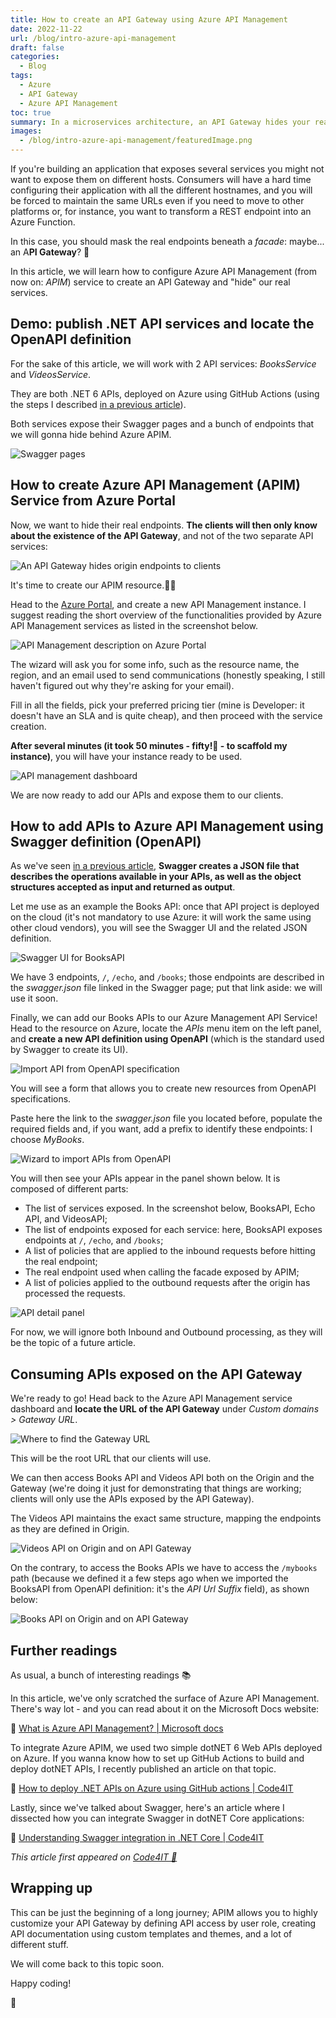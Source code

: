 ```yaml
---
title: How to create an API Gateway using Azure API Management
date: 2022-11-22
url: /blog/intro-azure-api-management
draft: false
categories:
  - Blog
tags:
  - Azure
  - API Gateway
  - Azure API Management
toc: true
summary: In a microservices architecture, an API Gateway hides your real endpoints. We will create one using Azure API Management
images:
  - /blog/intro-azure-api-management/featuredImage.png
---
```


If you're building an application that exposes several services you might not want to expose them on different hosts. Consumers will have a hard time configuring their application with all the different hostnames, and you will be forced to maintain the same URLs even if you need to move to other platforms or, for instance, you want to transform a REST endpoint into an Azure Function.

In this case, you should mask the real endpoints beneath a _facade_: maybe... an A**PI Gateway**? 🙂

In this article, we will learn how to configure Azure API Management (from now on: _APIM_) service to create an API Gateway and "hide" our real services.

## Demo: publish .NET API services and locate the OpenAPI definition

For the sake of this article, we will work with 2 API services: _BooksService_ and _VideosService_.

They are both .NET 6 APIs, deployed on Azure using GitHub Actions (using the steps I described [in a previous article](https://www.code4it.dev/blog/deploy-api-on-azure-with-github-action)).

Both services expose their Swagger pages and a bunch of endpoints that we will gonna hide behind Azure APIM.

![Swagger pages](./swagger_pages.png)

## How to create Azure API Management (APIM) Service from Azure Portal

Now, we want to hide their real endpoints. **The clients will then only know about the existence of the API Gateway**, and not of the two separate API services:

![An API Gateway hides origin endpoints to clients](./APIM_diagram.png)

It's time to create our APIM resource.👷‍♂️

Head to the [Azure Portal](https://portal.azure.com/), and create a new API Management instance. I suggest reading the short overview of the functionalities provided by Azure API Management services as listed in the screenshot below.

![API Management description on Azure Portal](./API_management_description.png)

The wizard will ask you for some info, such as the resource name, the region, and an email used to send communications (honestly speaking, I still haven't figured out why they're asking for your email).

Fill in all the fields, pick your preferred pricing tier (mine is Developer: it doesn't have an SLA and is quite cheap), and then proceed with the service creation.

**After several minutes (it took 50 minutes - fifty!💢 - to scaffold my instance)**, you will have your instance ready to be used.

![API management dashboard](./API_management_dashboard.png)

We are now ready to add our APIs and expose them to our clients.

## How to add APIs to Azure API Management using Swagger definition (OpenAPI)

As we've seen [in a previous article](https://www.code4it.dev/blog/swagger-integration), **Swagger creates a JSON file that describes the operations available in your APIs, as well as the object structures accepted as input and returned as output**.

Let me use as an example the Books API: once that API project is deployed on the cloud (it's not mandatory to use Azure: it will work the same using other cloud vendors), you will see the Swagger UI and the related JSON definition.

![Swagger UI for BooksAPI](./books_api_swagger.png)

We have 3 endpoints, `/`, `/echo`, and `/books`; those endpoints are described in the _swagger.json_ file linked in the Swagger page; put that link aside: we will use it soon.

Finally, we can add our Books APIs to our Azure Management API Service! Head to the resource on Azure, locate the _APIs_ menu item on the left panel, and **create a new API definition using OpenAPI** (which is the standard used by Swagger to create its UI).

![Import API from OpenAPI specification](./add_api_from_swagger_menu.png)

You will see a form that allows you to create new resources from OpenAPI specifications.

Paste here the link to the _swagger.json_ file you located before, populate the required fields and, if you want, add a prefix to identify these endpoints: I choose _MyBooks_.

![Wizard to import APIs from OpenAPI](./books_api_wizard.png)

You will then see your APIs appear in the panel shown below. It is composed of different parts:

- The list of services exposed. In the screenshot below, BooksAPI, Echo API, and VideosAPI;
- The list of endpoints exposed for each service: here, BooksAPI exposes endpoints at `/`, `/echo`, and `/books`;
- A list of policies that are applied to the inbound requests before hitting the real endpoint;
- The real endpoint used when calling the facade exposed by APIM;
- A list of policies applied to the outbound requests after the origin has processed the requests.

![API detail panel](./books_api_definition_APIM.png)

For now, we will ignore both Inbound and Outbound processing, as they will be the topic of a future article.

## Consuming APIs exposed on the API Gateway

We're ready to go! Head back to the Azure API Management service dashboard and **locate the URL of the API Gateway** under _Custom domains > Gateway URL_.

![Where to find the Gateway URL](./APIM_custom_domains.png)

This will be the root URL that our clients will use.

We can then access Books API and Videos API both on the Origin and the Gateway (we're doing it just for demonstrating that things are working; clients will only use the APIs exposed by the API Gateway).

The Videos API maintains the exact same structure, mapping the endpoints as they are defined in Origin.

![Videos API on Origin and on API Gateway](./videos_api_result.png)

On the contrary, to access the Books APIs we have to access the `/mybooks` path (because we defined it a few steps ago when we imported the BooksAPI from OpenAPI definition: it's the _API Url Suffix_ field), as shown below:

![Books API on Origin and on API Gateway](./books_api_result.png)

## Further readings

As usual, a bunch of interesting readings 📚

In this article, we've only scratched the surface of Azure API Management. There's way lot - and you can read about it on the Microsoft Docs website:

🔗 [What is Azure API Management? | Microsoft docs](https://learn.microsoft.com/en-us/azure/api-management/api-management-key-concepts?wt.mc_id=DT-MVP-5005077)

To integrate Azure APIM, we used two simple dotNET 6 Web APIs deployed on Azure. If you wanna know how to set up GitHub Actions to build and deploy dotNET APIs, I recently published an article on that topic.

🔗 [How to deploy .NET APIs on Azure using GitHub actions | Code4IT](https://www.code4it.dev/blog/deploy-api-on-azure-with-github-action)

Lastly, since we've talked about Swagger, here's an article where I dissected how you can integrate Swagger in dotNET Core applications:

🔗 [Understanding Swagger integration in .NET Core | Code4IT](https://www.code4it.dev/blog/swagger-integration)

_This article first appeared on [Code4IT 🐧](https://www.code4it.dev/)_

## Wrapping up

This can be just the beginning of a long journey; APIM allows you to highly customize your API Gateway by defining API access by user role, creating API documentation using custom templates and themes, and a lot of different stuff.

We will come back to this topic soon.

Happy coding!

🐧
